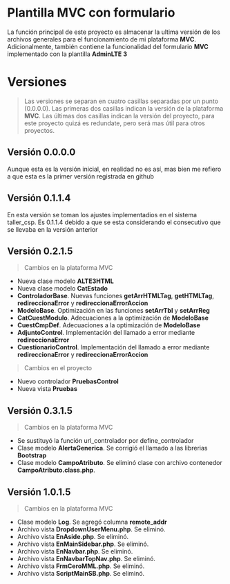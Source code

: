 # Plantilla MVC con formulario

La función principal de este proyecto es almacenar la ultima versión de los archivos generales para el funcionamiento de mi plataforma **MVC**.
Adicionalmente, también contiene la funcionalidad del formulario **MVC** implementado con la plantilla **AdminLTE 3**

# Versiones

> Las versiones se separan en cuatro casillas separadas por un punto (0.0.0.0). Las primeras dos casillas indican la versión de la plataforma **MVC**. Las últimas dos casillas indican la versión del proyecto, para este proyecto quizá es redundate, pero será mas útil para otros proyectos.

## Versión 0.0.0.0

Aunque esta es la versión inicial, en realidad no es así, mas bien me refiero a que esta es la primer versión registrada en github

## Versión 0.1.1.4

En esta versión se toman los ajustes implementadios en el sistema taller_csp. Es 0.1.1.4 debido a que se esta considerando el consecutivo que se llevaba en la versión anterior

## Versión 0.2.1.5

> Cambios en la plataforma MVC

- Nueva clase modelo **ALTE3HTML**
- Nueva clase modelo **CatEstado**
- **ControladorBase**. Nuevas funciones **getArrHTMLTag**, **getHTMLTag**, **redireccionaError** y **redireccionaErrorAccion**
- **ModeloBase**. Optimización en las funciones **setArrTbl** y **setArrReg**
- **CatCuestModulo**. Adecuaciones a la optimización de **ModeloBase**
- **CuestCmpDef**. Adecuaciones a la optimización de **ModeloBase**
- **AdjuntoControl**. Implementación del llamado a error mediante **redireccionaError**
- **CuestionarioControl**. Implementación del llamado a error mediante **redireccionaError** y **redireccionaErrorAccion** 

> Cambios en el proyecto

- Nuevo controlador **PruebasControl**
- Nueva vista **Pruebas**

## Versión 0.3.1.5

> Cambios en la plataforma MVC

- Se sustituyó la función url_controlador por define_controlador
- Clase modelo **AlertaGenerica**. Se corrigió el llamado a las librerias **Bootstrap**
- Clase modelo **CampoAtributo**. Se eliminó clase con archivo contenedor **CampoAtributo.class.php**.

## Versión 1.0.1.5

> Cambios en la plataforma MVC

- Clase modelo **Log**. Se agregó columna **remote_addr**
- Archivo vista **DropdownUserMenu.php**. Se eliminó.
- Archivo vista **EnAside.php**. Se eliminó.
- Archivo vista **EnMainSidebar.php**. Se eliminó.
- Archivo vista **EnNavbar.php**. Se eliminó.
- Archivo vista **EnNavbarTopNav.php**. Se eliminó.
- Archivo vista **FrmCeroMML.php**. Se eliminó.
- Archivo vista **ScriptMainSB.php**. Se eliminó.